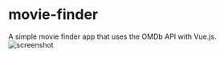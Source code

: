 # movie-finder
A simple movie finder app that uses the OMDb API with Vue.js.
![screenshot](https://user-images.githubusercontent.com/22790764/35019888-565098f6-fb3a-11e7-9edb-138a590c1603.png)
